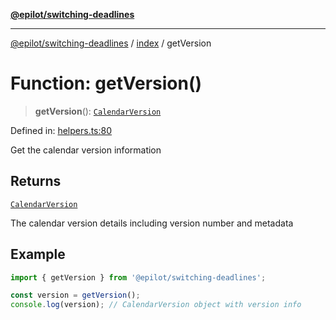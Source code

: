 [**@epilot/switching-deadlines**](../../README.md)

***

[@epilot/switching-deadlines](../../modules.md) / [index](../README.md) / getVersion

# Function: getVersion()

> **getVersion**(): [`CalendarVersion`](../interfaces/CalendarVersion.md)

Defined in: [helpers.ts:80](https://github.com/epilot-dev/switching-deadlines/blob/3e728b5f762c5b978f43c05453d07a8b73878933/src/helpers.ts#L80)

Get the calendar version information

## Returns

[`CalendarVersion`](../interfaces/CalendarVersion.md)

The calendar version details including version number and metadata

## Example

```typescript
import { getVersion } from '@epilot/switching-deadlines';

const version = getVersion();
console.log(version); // CalendarVersion object with version info
```
